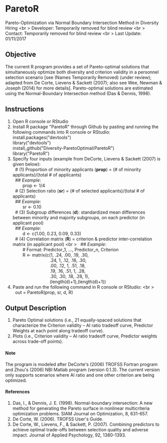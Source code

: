# ParetoR

Pareto-Optimization via Normal Boundary Intersection Method in Diversity Hiring <br \>
Developer: Temporarily removed for blind review <br \>
Contact: Temporarily removed for blind review <br \>
Last Update: 01/11/2017 

## Objective ##

The current R program provides a set of Pareto-optimal solutions that simultaneously optimize both diversity and criterion validity in a personnel selection scenario [see (Names Temporarily Removed) (under review); adapted from De Corte, Lievens & Sackett (2007); also see Wee, Newman & Joseph (2014) for more details]. 
Pareto-optimal solutions are estimated using the Normal-Boundary Intersection method (Das & Dennis, 1998).

## Instructions ##

1. Open R console or RStudio
2. Install R package "ParetoR" through Github by pasting and running the following commands into R console or RStudio:
   install.packages("devtools") <br />
   library("devtools") <br />
   install_github("Diversity-ParetoOptimal/ParetoR") <br />
   library("ParetoR") <br />
3. Specify four inputs (example from DeCorte, Lievens & Sackett (2007) is given below): <br />
   &nbsp; # (1) Proportion of minority applicants (**prop**) = (# of minority applicants)/(total # of applicants) <br />
      &nbsp; ## *Example*: <br />
      &nbsp; &nbsp; &nbsp; &nbsp; prop <- 1/4 <br />
   &nbsp; # (2) Selection ratio (**sr**) = (# of selected applicants)/(total # of applicants) <br />
      &nbsp; ## *Example*: <br />
      &nbsp; &nbsp; &nbsp; &nbsp; sr <- 0.10 <br />
   &nbsp; # (3) Subgroup differences (**d**): standardized mean differences between minority and majority subgroups, on each predictor (in applicant pool) <br />
      &nbsp; ## *Example*: <br />
      &nbsp; &nbsp; &nbsp; &nbsp;  d <- c(1.00, 0.23, 0.09, 0.33) <br />
   &nbsp; # (4) Correlation matrix (**R**) = criterion & predictor inter-correlation matrix (in applicant pool) <br \>
      &nbsp; ## *Example*: <br />
      &nbsp; &nbsp; &nbsp; &nbsp; # Format: Predictor_1, ..., Predictor_n, Criterion <br />
&nbsp; &nbsp; &nbsp; &nbsp; R <- matrix(c(1, .24, .00, .19, .30, <br /> 
&nbsp; &nbsp; &nbsp; &nbsp; &nbsp; &nbsp; &nbsp; &nbsp; &nbsp; &nbsp; &nbsp; &nbsp; &nbsp; &nbsp; &nbsp; .24, 1, .12, .16, .30, <br /> 
&nbsp; &nbsp; &nbsp; &nbsp; &nbsp; &nbsp; &nbsp; &nbsp; &nbsp; &nbsp; &nbsp; &nbsp; &nbsp; &nbsp; &nbsp; .00, .12, 1, .51, .18, <br /> 
&nbsp; &nbsp; &nbsp; &nbsp; &nbsp; &nbsp; &nbsp; &nbsp; &nbsp; &nbsp; &nbsp; &nbsp; &nbsp; &nbsp; &nbsp; .19, .16, .51, 1, .28, <br /> 
&nbsp; &nbsp; &nbsp; &nbsp; &nbsp; &nbsp; &nbsp; &nbsp; &nbsp; &nbsp; &nbsp; &nbsp; &nbsp; &nbsp; &nbsp; .30, .30, .18, .28, 1), <br /> 
&nbsp; &nbsp; &nbsp; &nbsp; &nbsp; &nbsp; &nbsp; &nbsp; &nbsp; &nbsp; &nbsp; &nbsp; &nbsp; &nbsp; &nbsp; (length(d)+1),(length(d)+1)) <br />
4. Paste and run the following command in R console or RStudio: <br \>
&nbsp; &nbsp; &nbsp; &nbsp; out = ParetoR(prop, sr, d, R)

## Output Description ##

1. Pareto Optimal solutions (i.e., 21 equally-spaced solutions that characterize the Criterion validity – AI ratio tradeoff curve, Predictor Weights at each point along tradeoff curve).
2. Plots (i.e., Criterion validity – AI ratio tradeoff curve, Predictor weights across trade-off points).

#### Note ####

The program is modeled after DeCorte's (2006) TROFSS Fortran program and Zhou's (2006) NBI Matlab program (version 0.1.3).
The current version only supports scenarios where AI ratio and one other criterion are being optimized.

#### References ####

1. Das, I., & Dennis, J. E. (1998). Normal-boundary intersection: A new method for generating the Pareto surface in nonlinear multicriteria optimization problems. SIAM Journal on Optimization, 8, 631-657.
2. De Corte, W. (2006). TROFSS User's Guide.
3. De Corte, W., Lievens, F., & Sackett, P. (2007). Combining predictors to achieve optimal trade-offs between selection quality and adverse impact. Journal of Applied Psychology, 92, 1380-1393. 

